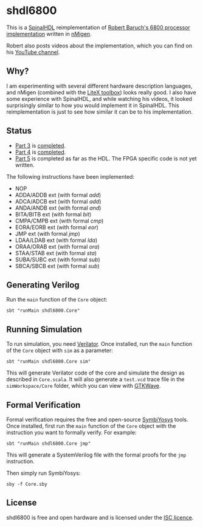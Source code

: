 shdl6800
============
This is a [SpinalHDL](https://github.com/SpinalHDL/SpinalHDL) reimplementation of [Robert Baruch's 6800 processor implementation](https://github.com/RobertBaruch/n6800) written in [nMigen](https://github.com/m-labs/nmigen).

Robert also posts videos about the implementation, which you can find on his [YouTube channel](https://www.youtube.com/channel/UCBcljXmuXPok9kT_VGA3adg). 

## Why?

I am experimenting with several different hardware description languages, and nMigen (combined with the [LiteX toolbox](https://github.com/enjoy-digital/litex)) looks really good.
I also have some experience with SpinalHDL, and while watching his videos, it looked surprisingly similar to how you would implement it in SpinalHDL. This reimplementation is just to see how similar it can be to his implementation.

## Status

- [Part 3](https://www.youtube.com/watch?v=aLQqOxnVMOQ) is [completed](https://github.com/GuzTech/shdl6800/tree/part_3).
- [Part 4](https://www.youtube.com/watch?v=xqMtyCu4lME) is [completed](https://github.com/GuzTech/shdl6800/tree/part_4).
- [Part 5](https://www.youtube.com/watch?v=9MMb9dSnNvo) is completed as far as the HDL. The FPGA specific code is not yet written.

The following instructions have been implemented:

- NOP
- ADDA/ADDB ext (with formal *add*)
- ADCA/ADCB ext (with formal *add*)
- ANDA/ANDB ext (with formal *and*)
- BITA/BITB ext (with formal *bit*)
- CMPA/CMPB ext (with formal *cmp*)
- EORA/EORB ext (with formal *eor*)
- JMP ext (with formal *jmp*)
- LDAA/LDAB ext (with formal *lda*)
- ORAA/ORAB ext (with formal *ora*)
- STAA/STAB ext (with formal *sta*)
- SUBA/SUBC ext (with formal *sub*)
- SBCA/SBCB ext (with formal *sub*)

## Generating Verilog

Run the `main` function of the `Core` object:

```
sbt "runMain shdl6800.Core"
```

## Running Simulation

To run simulation, you need [Verilator](https://www.veripool.org/wiki/verilator). Once installed, run the `main` function of the `Core` object with `sim` as a parameter:

```
sbt "runMain shdl6800.Core sim"
```

This will generate Verilator code of the core and simulate the design as described in `Core.scala`. It will also generate a `test.vcd` trace file in the `simWorkspace/Core` folder, which you can view with [GTKWave](http://gtkwave.sourceforge.net/).

## Formal Verification

Formal verification requires the free and open-source [SymbiYosys](https://symbiyosys.readthedocs.io/en/latest/quickstart.html) tools. Once installed, first run the `main` function of the `Core` object with the instruction you want to formally verify. For example:

```
sbt "runMain shdl6800.Core jmp"
```

This will generate a SystemVerilog file with the formal proofs for the `jmp` instruction.

Then simply run SymbiYosys:

```
sby -f Core.sby
```

## License

shdl6800 is free and open hardware and is licensed under the [ISC licence](http://en.wikipedia.org/wiki/ISC_license).
